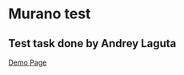 # Murano test 

## Test task done by Andrey Laguta

[Demo Page](https://ckkz-it.github.io/murano.test/)